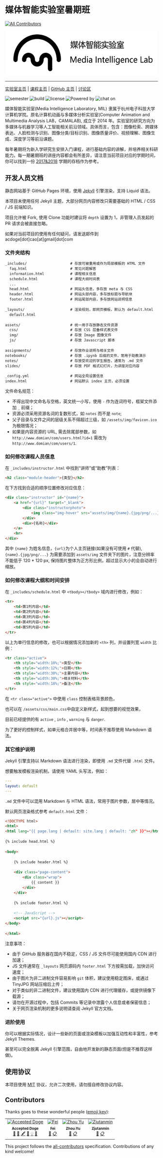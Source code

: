 # 媒体智能实验室暑期班
[![All Contributors](https://img.shields.io/badge/all_contributors-3-orange.svg?style=flat-square)](#contributors)

<img alt="Media Intelligence Laboratory" src="./assets/img/mil.png" height="150">

------

<a href="http://mil.hdu.edu.cn/" target="_blank">实验室主页</a> | <a href="https://hdumil.github.io/summer-school/" target="_blank">课程主页</a> | <a href="https://github.com/hdumil" target="_blank">GitHub 主页</a> | <a href="https://github.com/hdumil/summer-school/issues" target="_blank">讨论区</a>

![semester](https://img.shields.io/badge/semester-2019-blue.svg) ![build](https://img.shields.io/badge/build-passing-orange.svg) ![license](https://img.shields.io/badge/license-MIT-green.svg) ![Powered by](https://img.shields.io/badge/Powered%20by-GitHub%20Pages-blue.svg) ![chat on](https://img.shields.io/badge/chat%20on-issues-yellow.svg)

媒体智能实验室(Media Intelligence Laboratory, MIL) 隶属于杭州电子科技大学计算机学院。原名计算机动画与多媒体分析实验室(Computer Animation and Multimedia Analysis LAB，CAMALAB), 成立于 2014 年。实验室的研究方向为多媒体与机器学习等人工智能相关前沿领域。具体而言，包含：图像检索、跨媒体表达、人脸检测与识别、图像分类/目标识别、图像质量评价、视频理解、图像生成、深度学习等前沿课题。

每年暑期将为新入学研究生安排入门课程，进行基础内容的讲解，并培养相关科研能力。每一期暑期班的讲座内容都会有所差异，请注意当前项目对应的学期时间，你可以找到一份 [2017&2018](https://github.com/hdumil/cama_summer_school_2017) 学期的存档作为参考。

## 开发人员文档

静态网站基于 GitHub Pages 环境，使用 [Jekyll](https://jekyllrb.com/) 引擎渲染，支持 Liquid 语法。

本项目未使用任何 Jekyll 主题，大部分网页内容修改只需要基础的 HTML / CSS / JS 前端知识。

项目允许被 Fork, 使用 Clone 功能时建议将 `depth` 设置为 1，非管理人员发起的 PR 请求会被直接忽略。

如果对当前项目的使用有任何疑问，请发送邮件到 acdoge[dot]cao[at]gmail[dot]com

### 文件夹结构

```html
_includes/                    # 存放可被重用或作为局部模板的 HTML 文件
  faq.html                    # 常见问题解答
  information.html            # 课程相关信息
  schedule.html               # 课程大纲时间表
  ...
  head.html                   # 网站头信息，多存放 meta 与 CSS
  header.html                 # 网站头部内容，多存放标题与导航块
  footer.html                 # 网站尾部内容，多存放网站说明信息

_layouts/                     # 渲染规则，即网页模板，默认为 default.html
  default.html

assets/                       # 统一用于存放静态文件资源
  css/                        # 存放 CSS 层叠样式表文件
  img/                        # 存放 Image 图像文件
  js/                         # 存放 Javascript 脚本

assignments/                  # 存放作业说明与相关文件
notebooks/                    # 存放 .ipynb 后缀的文件，常用于助教演示
notes/                        # 存放受欢迎的学生报告，通常为 .md 文件
slides/                       # 存放 PDF 格式幻灯片，为讲座对应内容

_config.yml                   # 网站全局设置信息
index.html                    # 网站默认 index 主页，必须设置
```

文件命名规范：

- 不得出现中文命名与空格，英文统一小写，使用 `-` 作为连词符号，框架文件添加 `_` 前缀；
- 资源必须采用资源名词的复数形式，如 `notes` 而不是 `note`;
- 父子目录与文件之间的层级关系不得超过三级，如 `/assets/img/favicon.ico` 为极限情况；
- 如果是内容资源的 URL, 需去除尾部参数，如 `http://www.domian/com/users.html?id=1` 需改为 `http://www.domian/com/users/1`.

### 如何修改课程人员信息

在 `_includes/instructor.html` 中找到“讲师”或“助教”列表：

```html
<h2 class="module-header">{类型}</h2>
```

在下方找到合适的顺序位置修改对应信息：

```html
<div class="instructor" id="{name}">
    <a href="{url}" target="_blank">
        <div class="instructorphoto">
            <img class="img-hover" src="assets/img/{name}.{jpg/png/...}">
        </div>
        <div>{名称}</div>
    </a>
    <br>
</div>
```

其中 `{name}` 为姓名信息，`{url}`为个人主页链接(如果没有可使用 `#` 代替), `{name}.{jpg/png/...}` 为需要添加到 `assets/img` 文件夹下的图片，注意分辨率不能低于 120 * 120 px, 保持图片整体为正方形比例，超过显示大小的会自动进行缩放。

### 如何修改课程大纲和时间安排

在 `_includes/schedule.html` 中 `<tbody></tbody>` 域内进行修改，例如：

```html
<tr>
    <td>第1列内容</td>
    <td>第2列内容</td>
    <td>第3列内容</td>
    <td>第4列内容</td>
    <td>第5列内容</td>
</tr>
```

以上为单行信息的修改，也可以根据情况添加新的 `<th>` 列，并设置列宽 `width` 比例：

```html
<tr class="active">
    <th style="width:10%;">类型</th>
    <th style="width:12%;">日期</th>
    <th style="width:30%;">主要内容</th>
    <th style="width:30%;">相关材料</th>
    <th style="width:18%;">备注</th>
</tr>
```

在 `<tr class="active">` 中使用 `class` 控制表格背景颜色，

也可以在 `/assets/css/main.css`中自定义新样式，起到想要的视觉效果，

目前已经提供的有 `active` , `info` , `warning` 与  `danger`.

为了更好的控制样式，如单元格合并居中等，时间表不推荐使用 Markdown 语法。

### 其它维护说明

Jekyll 引擎支持以 Markdown 语法进行渲染，即使用 `.md` 文件代替 `.html` 文件。

想要触发模板渲染机制，请使用 YAML 头写法，例如：

```YAML
---
layout: default
---
```

`.md` 文件中可以混用 Markdown 与 HTML 语法，常用于图片参数，居中等情况。

默认网页渲染格式参考 `default.html` 文件：

```html
<!DOCTYPE html>
<html>
<html lang="{{ page.lang | default: site.lang | default: "zh" }}"></html>

{% include head.html %}

<body>

    {% include header.html %}

    <div class="page-content">
        <div class="wrap">
            {{ content }}
        </div>
    </div>

    {% include footer.html %}

    <!-- JavaScript -->
    <script src="{url}.js"></script>
</body>

</html>
```

注意事项：

- 由于 GitHub 服务器在国内不稳定，CSS / JS 文件尽可能使用国内 CDN 进行加速；
- JS 文件通常在 `_layouts` 网页源码内 `footer.html` 下方按需加载，加快访问速度；
- 由于图片为非二进制文件容易影响 `git` 体积，建议使用稳定图床，或通过 TinyJPG 网站压缩后上传；
- 对于类似的非二进制文件，建议使用国内 CDN 进行代理缓存，或提供镜像下载源；
- 请勿在开源过程中，包括 Commits 等记录中泄露个人信息或者保密信息；
- 关于网页渲染机制的更多说明请查阅 Jekyll 官方文档。

### 进阶使用

你可以根据实际情况，设计一些新的页面或渲染模板以加强互动性和丰富性，参考 Jekyll Themes.

甚至可以完全脱离 Jekyll 引擎范围，自由地开发新的静态页面(但是不推荐这样做)。

## 使用协议

本项目使用 [MIT](./LICENSE) 协议，允许二次使用，请勿擅自修改协议内容。

## Contributors

Thanks goes to these wonderful people ([emoji key](https://allcontributors.org/docs/en/emoji-key)):

<!-- ALL-CONTRIBUTORS-LIST:START - Do not remove or modify this section -->
<!-- prettier-ignore -->

<table><tr><td align="center"><a href="http://accepteddoge.com"><img src="https://avatars2.githubusercontent.com/u/21091736?v=4" width="100px;" alt="Accepted Doge"/><br /><sub><b>Accepted Doge</b></sub></a><br /><a href="#design-AcceptedDoge" title="Design">🎨</a> <a href="#question-AcceptedDoge" title="Answering Questions">💬</a> <a href="#content-AcceptedDoge" title="Content">🖋</a> <a href="https://github.com/hdumil/summer-school/commits?author=AcceptedDoge" title="Documentation">📖</a> <a href="#example-AcceptedDoge" title="Examples">💡</a> <a href="#ideas-AcceptedDoge" title="Ideas, Planning, & Feedback">🤔</a></td><td align="center"><a href="http://mil.hdu.edu.cn/people/fei_gao/index.html"><img src="https://avatars0.githubusercontent.com/u/3213419?v=4" width="100px;" alt="Fei"/><br /><sub><b>Fei</b></sub></a><br /><a href="#ideas-fei-hdu" title="Ideas, Planning, & Feedback">🤔</a> <a href="#eventOrganizing-fei-hdu" title="Event Organizing">📋</a></td><td align="center"><a href="http://mil.hdu.edu.cn/people/zhou_yu/index.html"><img src="https://avatars2.githubusercontent.com/u/9126588?v=4" width="100px;" alt="Zhou Yu"/><br /><sub><b>Zhou Yu</b></sub></a><br /><a href="#ideas-yuzcccc" title="Ideas, Planning, & Feedback">🤔</a> <a href="#eventOrganizing-yuzcccc" title="Event Organizing">📋</a></td><td align="center"><a href="https://github.com/Zjutanmin"><img src="https://avatars1.githubusercontent.com/u/26560575?v=4" width="100px;" alt="Zjutanmin"/><br /><sub><b>Zjutanmin</b></sub></a><br /><a href="#ideas-Zjutanmin" title="Ideas, Planning, & Feedback">🤔</a> <a href="#eventOrganizing-Zjutanmin" title="Event Organizing">📋</a></td></tr></table>


<!-- ALL-CONTRIBUTORS-LIST:END -->

This project follows the [all-contributors](https://github.com/all-contributors/all-contributors) specification. Contributions of any kind welcome!